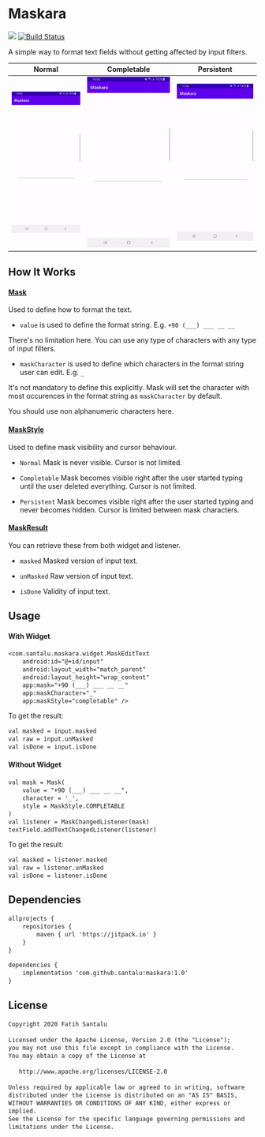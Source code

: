 # Maskara

[![](https://www.jitpack.io/v/santalu/maskara.svg)](https://www.jitpack.io/#santalu/maskara)
[![Build Status](https://travis-ci.org/santalu/maskara.svg?branch=master)](https://travis-ci.org/santalu/maskara)

A simple way to format text fields without getting affected by input filters.

| Normal        | Completable   | Persistent    |
| ------------- | ------------- | ------------- |
| <img src="./media/normal.gif" alt="maskara" title="Normal" />  | <img src="./media/completable.gif" alt="maskara" title="Completable" /> | <img src="./media/persistent.gif" alt="maskara" title="Persistent" />  |

## How It Works

#### [Mask](./library/src/main/java/com/santalu/maskara/Mask.kt)

Used to define how to format the text.

* `value` is used to define the format string. E.g. `+90 (___) ___ __ __`

There's no limitation here. You can use any type of characters with any type of input filters.

* `maskCharacter` is used to define which characters in the format string user can edit. E.g. `_`

It's not mandatory to define this explicitly. Mask will set the character with most occurences in the format string as `maskCharacter` by default.

You should use non alphanumeric characters here.

#### [MaskStyle](./library/src/main/java/com/santalu/maskara/MaskStyle.kt)

Used to define mask visibility and cursor behaviour.

* `Normal` Mask is never visible. Cursor is not limited.

* `Completable` Mask becomes visible right after the user started typing until the user deleted everything. Cursor is not limited.

* `Persistent` Mask becomes visible right after the user started typing and never becomes hidden. Cursor is limited between mask characters.

#### [MaskResult](./library/src/main/java/com/santalu/maskara/MaskResult.kt)

You can retrieve these from both widget and listener.

* `masked` Masked version of input text.

* `unMasked` Raw version of input text.

* `isDone` Validity of input text.

## Usage

#### With Widget

```
<com.santalu.maskara.widget.MaskEditText
    android:id="@+id/input"
    android:layout_width="match_parent"
    android:layout_height="wrap_content"
    app:mask="+90 (___) ___ __ __"
    app:maskCharacter="_"
    app:maskStyle="completable" />
```

To get the result:
```
val masked = input.masked
val raw = input.unMasked
val isDone = input.isDone
```

#### Without Widget

```
val mask = Mask(
    value = "+90 (___) ___ __ __",
    character = '_',
    style = MaskStyle.COMPLETABLE
)
val listener = MaskChangedListener(mask)
textField.addTextChangedListener(listener)
```

To get the result:
```
val masked = listener.masked
val raw = listener.unMasked
val isDone = listener.isDone
```

## Dependencies

```
allprojects {
    repositories {
        maven { url 'https://jitpack.io' }
    }
}
```

```
dependencies {
    implementation 'com.github.santalu:maskara:1.0'
}
```

## License

```
Copyright 2020 Fatih Santalu

Licensed under the Apache License, Version 2.0 (the "License");
you may not use this file except in compliance with the License.
You may obtain a copy of the License at

   http://www.apache.org/licenses/LICENSE-2.0

Unless required by applicable law or agreed to in writing, software
distributed under the License is distributed on an "AS IS" BASIS,
WITHOUT WARRANTIES OR CONDITIONS OF ANY KIND, either express or implied.
See the License for the specific language governing permissions and
limitations under the License.
```
